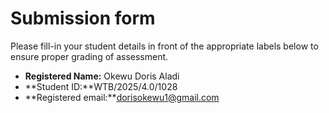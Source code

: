 # Submission form

Please fill-in your student details in front of the appropriate labels
below to ensure proper grading of assessment.

- **Registered Name:** Okewu Doris Aladi
- **Student ID:**WTB/2025/4.0/1028
- **Registered email:**dorisokewu1@gmail.com
